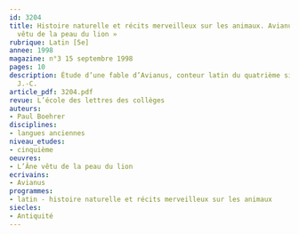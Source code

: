 ```yaml
---
id: 3204
title: Histoire naturelle et récits merveilleux sur les animaux. Avianus : « L’Âne
  vêtu de la peau du lion » 
rubrique: Latin [5e]
annee: 1998
magazine: n°3 15 septembre 1998
pages: 10
description: Étude d’une fable d’Avianus, conteur latin du quatrième siècle après
  J.-C.
article_pdf: 3204.pdf
revue: L’école des lettres des collèges
auteurs:
- Paul Boehrer
disciplines:
- langues anciennes
niveau_etudes:
- cinquième
oeuvres:
- L’Âne vêtu de la peau du lion
ecrivains:
- Avianus
programmes:
- latin - histoire naturelle et récits merveilleux sur les animaux
siecles:
- Antiquité
---
```

